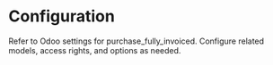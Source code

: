 # Configuration

Refer to Odoo settings for purchase_fully_invoiced. Configure related models, access rights, and options as needed.
